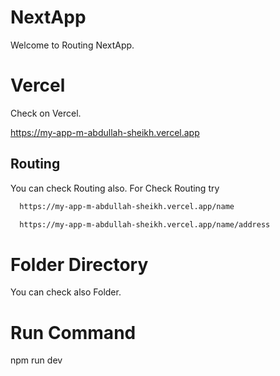 
# NextApp 

Welcome to Routing NextApp.

# Vercel

Check on Vercel.

https://my-app-m-abdullah-sheikh.vercel.app


## Routing
You can check Routing also.
For Check Routing try

```bash
  https://my-app-m-abdullah-sheikh.vercel.app/name
```
```bash
  https://my-app-m-abdullah-sheikh.vercel.app/name/address
```



# Folder Directory 

You can check also Folder.

# Run Command

npm run dev 

